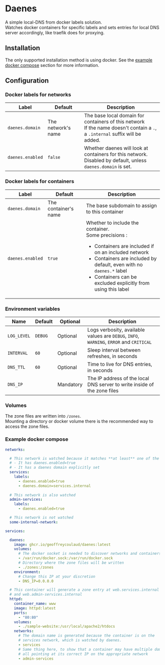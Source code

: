# Daenes

A simple local-DNS from docker labels solution.  
Watches docker containers for specific labels and sets entries for local DNS server accordingly, like traefik does for proxying.

## Installation

The only supported installation method is using docker.
See the [example docker compose](#example-docker-compose) section for more information.

## Configuration

### Docker labels for networks

<table>
  <thead>
    <tr>
      <th>Label</th>
      <th>Default</th>
      <th>Description</th>
    </tr>
  </thead>
  <tbody>
    <tr>
      <td><code>daenes.domain</code></td>
      <td>The network's name</td>
      <td>
        The base local domain for containers of this network<br>
        If the name doesn't contain a <code>.</code>, a <code>.internal</code> suffix will be added.
      </td>
    </tr>
    <tr>
      <td><code>daenes.enabled</code></td>
      <td><code>false</code></td>
      <td>
        Whether daenes will look at containers for this network.<br/>
        Disabled by default, unless <code>daenes.domain</code> is set.
      </td>
    </tr>
  </tbody>
</table>

### Docker labels for containers

<table>
  <thead>
    <tr>
      <th>Label</th>
      <th>Default</th>
      <th>Description</th>
    </tr>
  </thead>
  <tbody>
    <tr>
      <td><code>daenes.domain</code></td>
      <td>The container's name</td>
      <td>The base subdomain to assign to this container</td>
    </tr>
    <tr>
      <td><code>daenes.enabled</code></td>
      <td><code>true</code></td>
      <td>
        Whether to include the container.<br/>
        Some precisions : 
        <ul>
          <li>Containers are included if on an included network</li>
          <li>Containers are included by default, even with no <code>daenes.*</code> label</li>
          <li>Containers can be excluded explicitly from using this label</li>
        </ul>
      </td>
    </tr>
  </tbody>
</table>

### Environment variables

<table>
  <thead>
    <tr>
      <th>Name</th>
      <th>Default</th>
      <th>Optional</th>
      <th>Description</th>
    </tr>
  </thead>
  <tbody>
    <tr>
      <td><code>LOG_LEVEL</code></td>
      <td><code>DEBUG</code></td>
      <td>Optional</td>
      <td>
        Logs verbosity, available values are
        <code>DEBUG</code>,
        <code>INFO</code>,
        <code>WARNING</code>,
        <code>ERROR</code> and
        <code>CRITICAL</code>
      </td>
    </tr>
    <tr>
      <td><code>INTERVAL</code></td>
      <td><code>60</code></td>
      <td>Optional</td>
      <td>Sleep interval between refreshes, in seconds</td>
    </tr>
    <tr>
      <td><code>DNS_TTL</code></td>
      <td><code>60</code></td>
      <td>Optional</td>
      <td>Time to live for DNS entries, in seconds</td>
    </tr>
    <tr>
      <td><code>DNS_IP</code></td>
      <td></td>
      <td>Mandatory</td>
      <td>The IP address of the local DNS server to write inside of the zone files</td>
    </tr>
  </tbody>
</table>

### Volumes

The zone files are written into `/zones`.  
Mounting a directory or docker volume there is the recommended way to access the zone files.

### Example docker compose

```yml
networks:

  # This network is watched because it matches **at least** one of the conditions
  # - It has daenes.enabled=true
  # - It has a daenes domain explicitly set 
  services:
    labels:
      - daenes.enabled=true
      - daenes.domain=services.internal
  
  # This network is also watched
  admin-services:
    labels:
      - daenes.enabled=true

  # This network is not watched
  some-internal-network:

services:

  daenes:
    image: ghcr.io/geoffreycoulaud/daenes:latest
    volumes:
      # The docker socket is needed to discover networks and containers
      - /var/run/docker.sock:/var/run/docker.sock
      # Directory where the zone files will be written
      - ./zones:/zones
    environment:
      # Change this IP at your discretion
      - DNS_IP=0.0.0.0

  # This container will generate a zone entry at web.services.internal
  # and web.admin-services.internal
  httpd:
    container_name: www
    image: httpd:latest
    ports:
      - "80:80"
    volumes:
      - ./sample-website:/usr/local/apache2/htdocs
    networks:
      # The domain name is generated because the container is on the
      # services network, which is watched by daenes.
      - services
      # Same thing here, to show that a container may have multiple domains
      # all pointing at its correct IP on the appropriate network
      - admin-services
```
